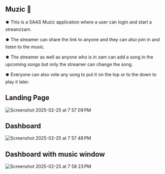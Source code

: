 ## Muzic 🚀

⏺️ This is a SAAS Muzic application where a user can login and start a stream/zam. 

⏺️ The streamer can share the link to anyone and they can also join in and listen to the music.

⏺️ The streamer as well as anyone who is in zam can add a song in the upcoming songs but only the streamer can change the song. 

⏺️ Everyone can also vote any song to put it on the top or to the down to play it later.

## Landing Page
![Screenshot 2025-02-25 at 7 57 09 PM](https://github.com/user-attachments/assets/8620ba47-4419-4b93-b913-2c088cd6e2eb)
 
## Dashboard
![Screenshot 2025-02-25 at 7 57 48 PM](https://github.com/user-attachments/assets/ef04efba-dea2-4ba6-ad4e-a750dfa6d809)

## Dashboard with music window
![Screenshot 2025-02-25 at 7 58 23 PM](https://github.com/user-attachments/assets/013792f7-e6c4-4214-9b91-93e29c238461)
